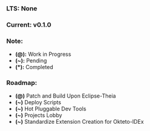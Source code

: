 ### LTS: None

### Current: v0.1.0

### Note:

* **(@):** Work in Progress
* **(~):** Pending
* **(*):** Completed

### Roadmap:

* **(@)** Patch and Build Upon Eclipse-Theia
* **(~)** Deploy Scripts
* **(~)** Hot Pluggable Dev Tools
* **(~)** Projects Lobby
* **(~)** Standardize Extension Creation for Okteto-IDEx
